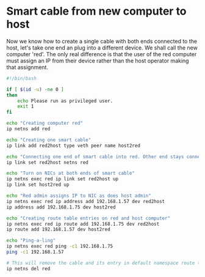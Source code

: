 # Smart cable from new computer to host

Now we know how to create a single cable with both ends connected to the host, let's take one end an plug into a different device. We shall call the new computer 'red'.
The only real difference is that the user of the red computer must assign an IP from their device rather than the host operator making that assignment.

```bash
#!/bin/bash

if [ $(id -u) -ne 0 ]
then
    echo Please run as privileged user.
    exit 1
fi

echo "Creating computer red"
ip netns add red

echo "Creating one smart cable"
ip link add red2host type veth peer name host2red

echo "Connecting one end of smart cable into red. Other end stays connected to host."
ip link set red2host netns red

echo "Turn on NICs at both ends of smart cable"
ip netns exec red ip link set red2host up
ip link set host2red up

echo "Red admin assigns IP to NIC as does host admin"
ip netns exec red ip address add 192.168.1.57 dev red2host
ip address add 192.168.1.75 dev host2red

echo "Creating route table entries on red and host computer"
ip netns exec red ip route add 192.168.1.75 dev red2host
ip route add 192.168.1.57 dev host2red

echo "Ping-a-ling"
ip netns exec red ping -c1 192.168.1.75
ping -c1 192.168.1.57

# This will remove the cable and its entry in default namespace route table
ip netns del red
```
